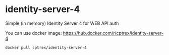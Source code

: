 # identity-server-4
Simple (in memory) Identity Server 4 for WEB API auth

You can use docker image:
https://hub.docker.com/r/cptrex/identity-server-4
```
docker pull cptrex/identity-server-4
```
